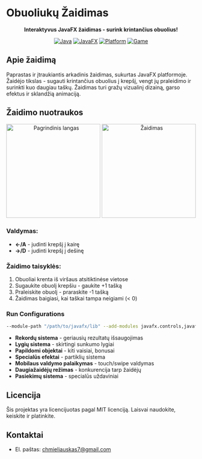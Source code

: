 # Obuoliukų Žaidimas

<div align="center">
  <p><strong>Interaktyvus JavaFX žaidimas - surink krintančius obuolius!</strong></p>
  
  [![Java](https://img.shields.io/badge/Java-17+-orange.svg)](https://www.oracle.com/java/)
  [![JavaFX](https://img.shields.io/badge/JavaFX-17+-blue.svg)](https://openjfx.io/)
  [![Platform](https://img.shields.io/badge/Platform-Cross--Platform-green.svg)](https://www.java.com/)
  [![Game](https://img.shields.io/badge/Genre-Arcade-red.svg)](https://en.wikipedia.org/wiki/Arcade_game)
</div>

## Apie žaidimą

Paprastas ir įtraukiantis arkadinis žaidimas, sukurtas JavaFX platformoje. Žaidėjo tikslas - sugauti krintančius obuolius į krepšį, vengt jų praleidimo ir surinkti kuo daugiau taškų. Žaidimas turi gražų vizualinį dizainą, garso efektus ir sklandžią animaciją.

## Žaidimo nuotraukos

<div align="center">
  <img src="https://res.cloudinary.com/dknalmer3/image/upload/v1749507492/Screenshot_2025-06-10_011810_xb1djq.png" alt="Pagrindinis langas" width="250"/>
  <img src="https://res.cloudinary.com/dknalmer3/image/upload/v1749507511/Screenshot_2025-06-10_011827_k9p7jr.png" alt="Žaidimas" width="250"/>
</div>

### Valdymas:

- **←/A** - judinti krepšį į kairę
- **→/D** - judinti krepšį į dešinę

### Žaidimo taisyklės:

1. Obuoliai krenta iš viršaus atsitiktinėse vietose
2. Sugaukite obuolį krepšiu - gaukite +1 tašką
3. Praleiskite obuolį - praraskite -1 tašką
4. Žaidimas baigiasi, kai taškai tampa neigiami (< 0)

### Run Configurations

```bash
--module-path "/path/to/javafx/lib" --add-modules javafx.controls,javafx.fxml,javafx.media
```

- **Rekordų sistema** - geriausių rezultatų išsaugojimas
- **Lygių sistema** - skirtingi sunkumo lygiai
- **Papildomi objektai** - kiti vaisiai, bonusai
- **Specialūs efektai** - partiklių sistema
- **Mobilaus valdymo palaikymas** - touch/swipe valdymas
- **Daugiažaidėjų režimas** - konkurencija tarp žaidėjų
- **Pasiekimų sistema** - specialūs uždaviniai

## Licencija

Šis projektas yra licencijuotas pagal MIT licenciją. Laisvai naudokite, keiskite ir platinkite.

## Kontaktai

- El. paštas: chmieliauskas7@gmail.com
